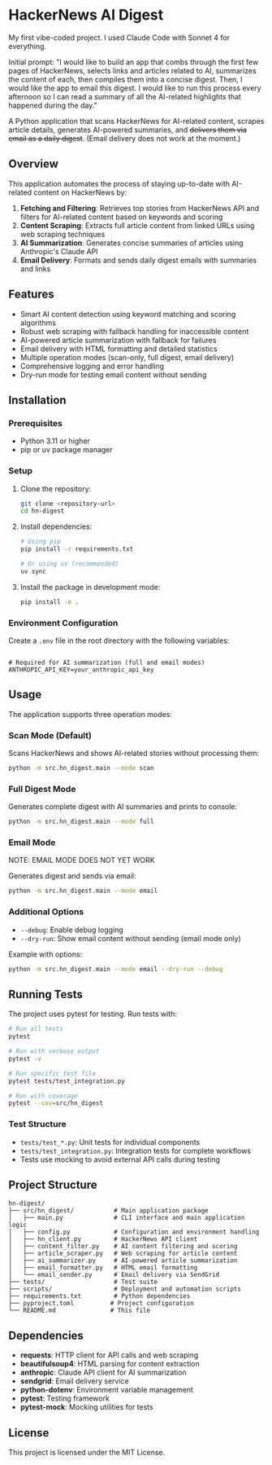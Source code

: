 # HackerNews AI Digest

My first vibe-coded project. I used Claude Code with Sonnet 4 for everything.

Initial prompt: "I would like to build an app that combs through the first few pages of HackerNews, selects links and articles related to AI, summarizes the content of each, then compiles them into a concise digest. Then, I would like the app to email this digest. I would like to run this process every afternoon so I can read a summary of all the AI-related highlights that happened during the day."

A Python application that scans HackerNews for AI-related content, scrapes article details, generates AI-powered summaries, and ~~delivers them via email as a daily digest~~. (Email delivery does not work at the moment.)

## Overview

This application automates the process of staying up-to-date with AI-related content on HackerNews by:

1. **Fetching and Filtering**: Retrieves top stories from HackerNews API and filters for AI-related content based on keywords and scoring
2. **Content Scraping**: Extracts full article content from linked URLs using web scraping techniques
3. **AI Summarization**: Generates concise summaries of articles using Anthropic's Claude API
4. **Email Delivery**: Formats and sends daily digest emails with summaries and links

## Features

- Smart AI content detection using keyword matching and scoring algorithms
- Robust web scraping with fallback handling for inaccessible content
- AI-powered article summarization with fallback for failures
- Email delivery with HTML formatting and detailed statistics
- Multiple operation modes (scan-only, full digest, email delivery)
- Comprehensive logging and error handling
- Dry-run mode for testing email content without sending

## Installation

### Prerequisites

- Python 3.11 or higher
- pip or uv package manager

### Setup

1. Clone the repository:
   ```bash
   git clone <repository-url>
   cd hn-digest
   ```

2. Install dependencies:
   ```bash
   # Using pip
   pip install -r requirements.txt
   
   # Or using uv (recommended)
   uv sync
   ```

3. Install the package in development mode:
   ```bash
   pip install -e .
   ```

### Environment Configuration

Create a `.env` file in the root directory with the following variables:

```env

# Required for AI summarization (full and email modes)
ANTHROPIC_API_KEY=your_anthropic_api_key

```

## Usage

The application supports three operation modes:

### Scan Mode (Default)
Scans HackerNews and shows AI-related stories without processing them:
```bash
python -m src.hn_digest.main --mode scan
```

### Full Digest Mode
Generates complete digest with AI summaries and prints to console:
```bash
python -m src.hn_digest.main --mode full
```

### Email Mode

NOTE: EMAIL MODE DOES NOT YET WORK

Generates digest and sends via email:
```bash
python -m src.hn_digest.main --mode email
```

### Additional Options

- `--debug`: Enable debug logging
- `--dry-run`: Show email content without sending (email mode only)

Example with options:
```bash
python -m src.hn_digest.main --mode email --dry-run --debug
```

## Running Tests

The project uses pytest for testing. Run tests with:

```bash
# Run all tests
pytest

# Run with verbose output
pytest -v

# Run specific test file
pytest tests/test_integration.py

# Run with coverage
pytest --cov=src/hn_digest
```

### Test Structure

- `tests/test_*.py`: Unit tests for individual components
- `tests/test_integration.py`: Integration tests for complete workflows
- Tests use mocking to avoid external API calls during testing

## Project Structure

```
hn-digest/
├── src/hn_digest/           # Main application package
│   ├── main.py              # CLI interface and main application logic
│   ├── config.py            # Configuration and environment handling
│   ├── hn_client.py         # HackerNews API client
│   ├── content_filter.py    # AI content filtering and scoring
│   ├── article_scraper.py   # Web scraping for article content
│   ├── ai_summarizer.py     # AI-powered article summarization
│   ├── email_formatter.py   # HTML email formatting
│   └── email_sender.py      # Email delivery via SendGrid
├── tests/                   # Test suite
├── scripts/                 # Deployment and automation scripts
├── requirements.txt         # Python dependencies
├── pyproject.toml          # Project configuration
└── README.md               # This file
```

## Dependencies

- **requests**: HTTP client for API calls and web scraping
- **beautifulsoup4**: HTML parsing for content extraction
- **anthropic**: Claude API client for AI summarization
- **sendgrid**: Email delivery service
- **python-dotenv**: Environment variable management
- **pytest**: Testing framework
- **pytest-mock**: Mocking utilities for tests

## License

This project is licensed under the MIT License.
